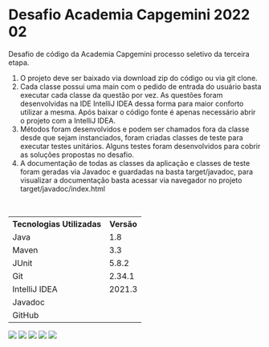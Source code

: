 # Desafio Academia Capgemini 2022 02
Desafio de código da Academia Capgemini processo seletivo da terceira etapa.
1. O projeto deve ser baixado via download zip do código ou via git clone.
2. Cada classe possui uma main com o pedido de entrada do usuário basta executar cada classe da questão por vez. As questões foram desenvolvidas na IDE IntelliJ IDEA dessa forma para maior conforto utilizar a mesma. Após baixar o código fonte é apenas necessário abrir o projeto com a IntelliJ IDEA.
3. Métodos foram desenvolvidos e podem ser chamados fora da classe desde que sejam instanciados, foram criadas classes de teste para executar testes unitários. Alguns testes foram desenvolvidos para cobrir as soluções propostas no desafio.
4. A documentação de todas as classes da aplicação e classes de teste foram geradas via Javadoc e guardadas na basta target/javadoc, para visualizar a documentação basta acessar via navegador no projeto target/javadoc/index.html
</br>
<table>
  <tr>
    <th>Tecnologias Utilizadas</th>
    <th>Versão</th>  
  </tr>
  <tr>
    <td>Java</td>
    <td>1.8</td>
  </tr>
  <tr>
    <td>Maven</td>
    <td>3.3</td>
  </tr>
  <tr>
    <td>JUnit</td>
    <td>5.8.2</td>
  </tr>
  <tr>
    <td>Git</td>
    <td>2.34.1</td>
  </tr>
    <tr>
    <td>IntelliJ IDEA</td>
    <td>2021.3</td>
  </tr>
  <tr>
    <td>Javadoc</td>
  </tr>
  <tr>
    <td>GitHub</td>
  </tr>
</table>

<img src="https://img.shields.io/badge/java-%23ED8B00.svg?style=for-the-badge&logo=java&logoColor=white">
<img src="https://img.shields.io/badge/IntelliJIDEA-000000.svg?style=for-the-badge&logo=intellij-idea&logoColor=white">
<img src="https://img.shields.io/badge/Apache%20Maven-C71A36?style=for-the-badge&logo=Apache%20Maven&logoColor=white">
<img src="https://img.shields.io/badge/git-%23F05033.svg?style=for-the-badge&logo=git&logoColor=white">
<img src="https://img.shields.io/badge/github-%23121011.svg?style=for-the-badge&logo=github&logoColor=white">
